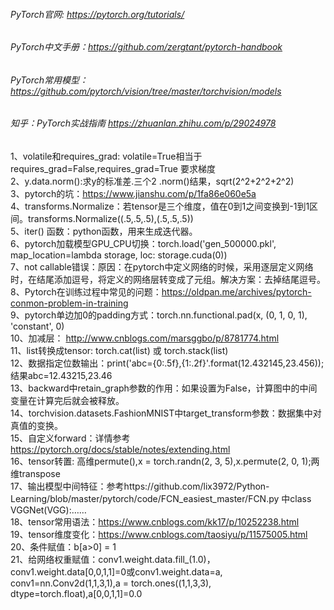 ###### PyTorch官网: https://pytorch.org/tutorials/  
###### PyTorch中文手册：https://github.com/zergtant/pytorch-handbook  
###### PyTorch常用模型：https://github.com/pytorch/vision/tree/master/torchvision/models
###### 知乎：PyTorch实战指南 https://zhuanlan.zhihu.com/p/29024978  

1、volatile和requires_grad: volatile=True相当于requires_grad=False,requires_grad=True 要求梯度  
2、y.data.norm():求y的标准差.三个2 .norm()结果，sqrt(2^2+2^2+2^2)   
3、pytorch的坑：https://www.jianshu.com/p/1fa86e060e5a  
4、transforms.Normalize：若tensor是三个维度，值在0到1之间变换到-1到1区间。transforms.Normalize((.5,.5,.5),(.5,.5,.5))  
5、iter() 函数：python函数，用来生成迭代器。  
6、pytorch加载模型GPU_CPU切换：torch.load('gen_500000.pkl', map_location=lambda storage, loc: storage.cuda(0))   
7、not callable错误：原因：在pytorch中定义网络的时候，采用逐层定义网络时，在结尾添加逗号，将定义的网络层转变成了元组。解决方案：去掉结尾逗号。  
8、Pytorch在训练过程中常见的问题：https://oldpan.me/archives/pytorch-conmon-problem-in-training  
9、pytorch单边加0的padding方式：torch.nn.functional.pad(x, (0, 1, 0, 1), 'constant', 0)  
10、加减层： http://www.cnblogs.com/marsggbo/p/8781774.html  
11、list转换成tensor: torch.cat(list) 或 torch.stack(list)  
12、数据指定位数输出：print('abc={0:.5f},{1:.2f}'.format(12.432145,23.456));结果abc=12.43215,23.46  
13、backward中retain_graph参数的作用：如果设置为False，计算图中的中间变量在计算完后就会被释放。  
14、torchvision.datasets.FashionMNIST中target_transform参数：数据集中对真值的变换。  
15、自定义forward：详情参考 https://pytorch.org/docs/stable/notes/extending.html  
16、tensor转置: 高维permute(),x = torch.randn(2, 3, 5),x.permute(2, 0, 1);两维transpose      
17、输出模型中间特征：参考https://github.com/lix3972/Python-Learning/blob/master/pytorch/code/FCN_easiest_master/FCN.py 中class VGGNet(VGG):……    
18、tensor常用语法：https://www.cnblogs.com/kk17/p/10252238.html   
19、tensor维度变化：https://www.cnblogs.com/taosiyu/p/11575005.html  
20、条件赋值：b[a>0] = 1  
21、给网络权重赋值：conv1.weight.data.fill_(1.0)，conv1.weight.data[0,0,1,1]=0或conv1.weight.data=a, conv1=nn.Conv2d(1,1,3,1),a = torch.ones((1,1,3,3), dtype=torch.float),a[0,0,1,1]=0.0
